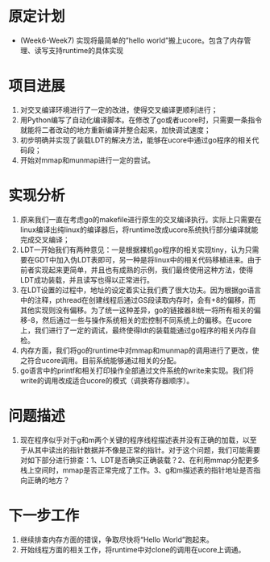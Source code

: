 # 原定计划 #

  * (Week6-Week7) 实现将最简单的”hello world”搬上ucore。包含了内存管理、读写支持runtime的具体实现

# 项目进展 #

  1. 对交叉编译环境进行了一定的改进，使得交叉编译更顺利进行；
  1. 用Python编写了自动化编译脚本。在修改了go或者ucore时，只需要一条指令就能将二者改动的地方重新编译并整合起来，加快调试速度；
  1. 初步明确并实现了装载LDT的解决方法，能够在ucore中通过go程序的相关代码段；
  1. 开始对mmap和munmap进行一定的尝试。

# 实现分析 #

  1. 原来我们一直在考虑go的makefile进行原生的交叉编译执行。实际上只需要在linux编译出纯linux的编译器后，将runtime改成ucore系统执行部分编译就能完成交叉编译；
  1. LDT一开始我们有两种意见：一是根据裸机go程序的相关实现tiny，认为只需要在GDT中加入伪LDT表即可，另一种是将linux中的相关代码移植进来。由于前者实现起来更简单，并且也有成熟的示例，我们最终使用这种方法，使得LDT成功装载，并且读写也得以正常进行。
  1. 在LDT设置的过程中，地址的设定着实让我们费了很大功夫。因为根据go语言中的注释，pthread在创建线程后通过GS段读取内存时，会有+8的偏移，而其他实现则没有偏移。为了统一这种差异，go的链接器8l统一将所有相关的偏移-8，然后通过一些与操作系统相关的宏控制不同系统上的偏移。在ucore上，我们进行了一定的调试，最终使得ldt的装载能通过go程序的相关内存自检。
  1. 内存方面，我们将go的runtime中对mmap和munmap的调用进行了更改，使之符合ucore调用。目前系统能够通过相关的分配。
  1. go语言中的printf和相关打印操作全部通过文件系统的write来实现。我们将write的调用改成适合ucore的模式（调换寄存器顺序）。

# 问题描述 #

  1. 现在程序似乎对于g和m两个关键的程序线程描述表并没有正确的加载，以至于从其中读出的指针数据并不像是正常的指针。对于这个问题，我们可能需要对如下部分进行排查：1、LDT是否确实正确装载？2、在利用mmap分配更多栈上空间时，mmap是否正常完成了工作。3、g和m描述表的指针地址是否指向正确的地方？

# 下一步工作 #

  1. 继续排查内存方面的错误，争取尽快将“Hello World”跑起来。
  1. 开始线程方面的相关工作，将runtime中对clone的调用在ucore上调通。






